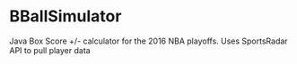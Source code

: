 # BBallSimulator
Java Box Score +/- calculator for the 2016 NBA playoffs. Uses SportsRadar API to pull player data
